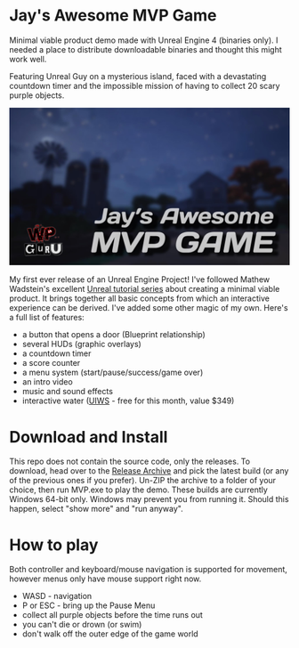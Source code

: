 # Jay's Awesome MVP Game
Minimal viable product demo made with Unreal Engine 4 (binaries only).
I needed a place to distribute downloadable binaries and thought this might work well.

Featuring Unreal Guy on a mysterious island, faced with a devastating countdown timer and the impossible mission of having to collect 20 scary purple objects.

![](screenshots/MVP-Game.jpg)

My first ever release of an Unreal Engine Project!
I've followed Mathew Wadstein's excellent [Unreal tutorial series](https://www.youtube.com/channel/UCOVfF7PfLbRdVEm0hONTrNQ) about creating a minimal viable product. It brings together all basic concepts from which an interactive experience can be derived. I've added some other magic of my own. Here's a full list of features:

- a button that opens a door (Blueprint relationship) 
- several HUDs (graphic overlays)
- a countdown timer
- a score counter
- a menu system (start/pause/success/game over)
- an intro video
- music and sound effects
- interactive water ([UIWS](https://www.unrealengine.com/marketplace/en-US/product/97ef36447df7427ca9b46edf1a438731) - free for this month, value $349)

# Download and Install

This repo does not contain the source code, only the releases.
To download, head over to the [Release Archive](https://github.com/versluis/mvp/releases) and pick the latest build (or any of the previous ones if you prefer).
Un-ZIP the archive to a folder of your choice, then run MVP.exe to play the demo.
These builds are currently Windows 64-bit only. Windows may prevent you from running it. Should this happen, select "show more" and "run anyway".

# How to play

Both controller and keyboard/mouse navigation is supported for movement, however menus only have mouse support right now.

- WASD - navigation
- P or ESC - bring up the Pause Menu
- collect all purple objects before the time runs out
- you can't die or drown (or swim)
- don't walk off the outer edge of the game world